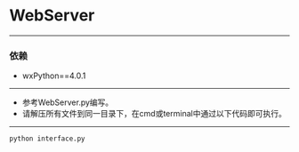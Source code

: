 # WebServer

---

### 依赖
* wxPython==4.0.1

---

* 参考WebServer.py编写。
* 请解压所有文件到同一目录下，在cmd或terminal中通过以下代码即可执行。

---

```
python interface.py
```